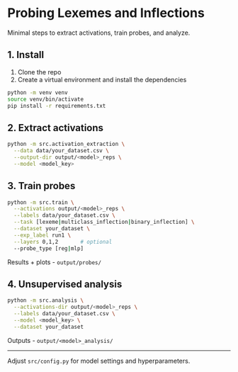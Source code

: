 # Probing Lexemes and Inflections

Minimal steps to extract activations, train probes, and analyze.

## 1. Install

1. Clone the repo
2. Create a virtual environment and install the dependencies

```bash
python -m venv venv
source venv/bin/activate
pip install -r requirements.txt
```

## 2. Extract activations

```bash
python -m src.activation_extraction \
  --data data/your_dataset.csv \
  --output-dir output/<model>_reps \
  --model <model_key>
```

## 3. Train probes

```bash
python -m src.train \
  --activations output/<model>_reps \
  --labels data/your_dataset.csv \
  --task [lexeme|multiclass_inflection|binary_inflection] \
  --dataset your_dataset \
  --exp_label run1 \
  --layers 0,1,2       # optional
  --probe_type [reg|mlp]
```

Results + plots - `output/probes/`

## 4. Unsupervised analysis

```bash
python -m src.analysis \
  --activations-dir output/<model>_reps \
  --labels data/your_dataset.csv \
  --model <model_key> \
  --dataset your_dataset
```

Outputs - `output/<model>_analysis/`

---

Adjust `src/config.py` for model settings and hyperparameters.

```

```
